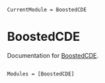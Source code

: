 ```@meta
CurrentModule = BoostedCDE
```

# BoostedCDE

Documentation for [BoostedCDE](https://github.com/danielward27/BoostedCDE.jl).

```@index
```

```@autodocs
Modules = [BoostedCDE]
```
